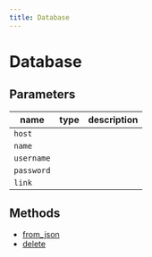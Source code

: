 ```yaml
---
title: Database
---
```


# Database

## Parameters

| name     | type | description |
| -------- | ---- | ----------- |
| `host`     |      |             |
| `name`     |      |             |
| `username` |      |             |
| `password` |      |             |
| `link`     |      |             |

## Methods

- [from_json](#from_json)
- [delete](#delete)
